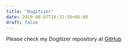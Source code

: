 ```yaml
---
title: "Dogitizer"
date: 2019-08-07T16:32:50+04:00
draft: false
---
```


Please check my Dogitizer repository at [GitHub](https://github.com/techcomm23/Dogitizer)
